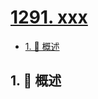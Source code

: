 # [1291. xxx](https://github.com/Tdahuyou/TNotes.leetcode/tree/main/notes/1291.%20xxx)

<!-- region:toc -->

- [1. 📝 概述](#1--概述)

<!-- endregion:toc -->

## 1. 📝 概述

